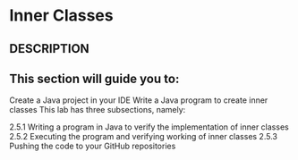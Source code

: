 # Inner Classes
## DESCRIPTION

## This section will guide you to:

Create a Java project in your IDE
Write a Java program to create inner classes
This lab has three subsections, namely:

2.5.1 Writing a program in Java to verify the implementation of inner classes
2.5.2 Executing the program and verifying working of inner classes
2.5.3 Pushing the code to your GitHub repositories
